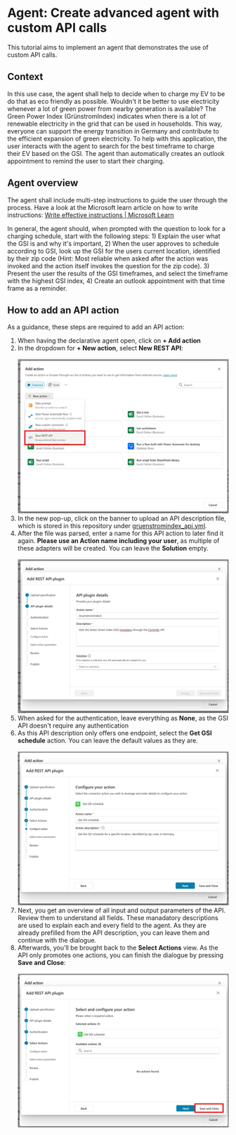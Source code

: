 # Agent: Create advanced agent with custom API calls

This tutorial aims to implement an agent that demonstrates the use of custom API calls.

## Context

In this use case, the agent shall help to decide when to charge my EV to be do that as eco friendly as possible.
Wouldn't it be better to use electricity whenever a lot of green power from nearby generation is available? The Green Power Index (GrünstromIndex) indicates when there is a lot of renewable electricity in the grid that can be used in households. This way, everyone can support the energy transition in Germany and contribute to the efficient expansion of green electricity.
To help with this application, the user interacts with the agent to search for the best timeframe to charge their EV based on the GSI. The agent than automatically creates an outlook appointment to remind the user to start their charging.

## Agent overview

The agent shall include multi-step instructions to guide the user through the process. Have a look at the Microsoft learn article on how to write instructions: [Write effective instructions | Microsoft Learn](https://learn.microsoft.com/en-us/microsoft-365-copilot/extensibility/declarative-agent-instructions#step-by-step-instructions)

In general, the agent should, when prompted with the question to look for a charging schedule, start with the following steps: 1) Explain the user what the GSI is and why it's important, 2) When the user approves to schedule according to GSI, look up the GSI for the users current location, identified by their zip code (Hint: Most reliable when asked after the action was invoked and the action itself invokes the question for the zip code). 3) Present the user the results of the GSI timeframes, and select the timeframe with the highest GSI index, 4) Create an outlook appointment with that time frame as a reminder.

## How to add an API action

As a guidance, these steps are required to add an API action:

1. When having the declarative agent open, click on **+ Add action**
2. In the dropdown for **+ New action**, select **New REST API**:
\
\
![Add a REST API Action](media/gsi_addApi.png)
3. In the new pop-up, click on the banner to upload an API description file, which is stored in this repository under [gruenstromindex_api.yml](gruenstromindex_api.yml).
4. After the file was parsed, enter a name for this API action to later find it again. **Please use an Action name including your user**, as multiple of these adapters will be created. You can leave the **Solution** empty.
\
\
![API action overview](media/gsi_apidetails.png)
5. When asked for the authentication, leave everything as **None**, as the GSI API doesn't require any authentication
6. As this API description only offers one endpoint, select the **Get GSI schedule** action. You can leave the default values as they are.
\
\
![Action overview](media/gsi_actionOverview.png)
7. Next, you get an overview of all input and output parameters of the API. Review them to understand all fields. These manadatory descriptions are used to explain each and every field to the agent. As they are already prefilled from the API description, you can leave them and continue with the dialogue.
8. Afterwards, you'll be brought back to the **Select Actions** view. As the API only promotes one actions, you can finish the dialogue by pressing **Save and Close**:
\
\
![Save dialogue](media/gsi_save.png)
